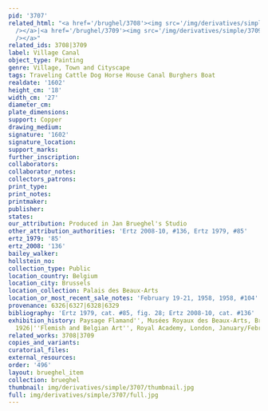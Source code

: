 ```yaml
---
pid: '3707'
related_html: "<a href='/brughel/3708'><img src='/img/derivatives/simple/3708/thumbnail.jpg'
  /></a>|<a href='/brughel/3709'><img src='/img/derivatives/simple/3709/thumbnail.jpg'
  /></a>"
related_ids: 3708|3709
label: Village Canal
object_type: Painting
genre: Village, Town and Cityscape
tags: Traveling Cattle Dog Horse House Canal Burghers Boat
realdate: '1602'
height_cm: '18'
width_cm: '27'
diameter_cm: 
plate_dimensions: 
support: Copper
drawing_medium: 
signature: '1602'
signature_location: 
support_marks: 
further_inscription: 
collaborators: 
collaborator_notes: 
collectors_patrons: 
print_type: 
print_notes: 
printmaker: 
publisher: 
states: 
our_attribution: Produced in Jan Brueghel's Studio
other_attribution_authorities: 'Ertz 2008-10, #136, Ertz 1979, #85'
ertz_1979: '85'
ertz_2008: '136'
bailey_walker: 
hollstein_no: 
collection_type: Public
location_country: Belgium
location_city: Brussels
location_collection: Palais des Beaux-Arts
location_or_most_recent_sale_notes: 'February 19-21, 1958, 1958, #104'
provenance: 6326|6327|6328|6329
bibliography: 'Ertz 1979, cat. #85, fig. 28; Ertz 2008-10, cat. #136'
exhibition_history: Paysage Flamand'', Musées Royaux des Beaux-Arts, Brussels, September/November
  1926|''Flemish and Belgian Art'', Royal Academy, London, January/February 1927
related_works: 3708|3709
copies_and_variants: 
curatorial_files: 
external_resources: 
order: '496'
layout: brueghel_item
collection: brueghel
thumbnail: img/derivatives/simple/3707/thumbnail.jpg
full: img/derivatives/simple/3707/full.jpg
---
```

